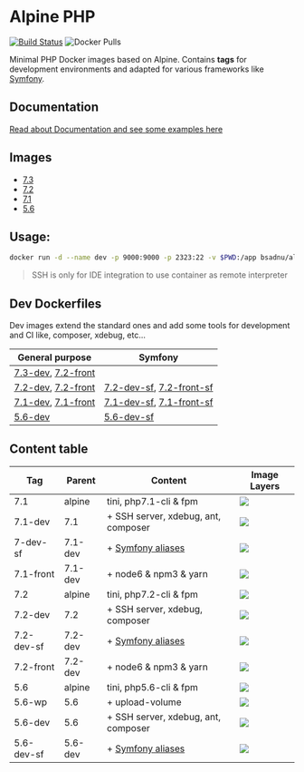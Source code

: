 # Alpine PHP 

[![Build Status](https://travis-ci.org/bsadnu/alpine-php.svg?branch=master)](https://travis-ci.org/bsadnu/alpine-php) ![Docker Pulls](https://img.shields.io/docker/pulls/bsadnu/alpine-php.svg?style=flat-square)

Minimal PHP Docker images based on Alpine. Contains **tags** for development environments and adapted for various frameworks like [Symfony](http://symfony.com/).

## Documentation

[Read about Documentation and see some examples here](https://github.com/bsadnu/alpine-php/tree/master/doc/README.md)

## Images

- [7.3](https://github.com/bsadnu/alpine-php/blob/master/7.3/Dockerfile)
- [7.2](https://github.com/bsadnu/alpine-php/blob/master/7.2/Dockerfile)
- [7.1](https://github.com/bsadnu/alpine-php/blob/master/7.1/Dockerfile)
- [5.6](https://github.com/bsadnu/alpine-php/blob/master/5.6/Dockerfile)

## Usage:

```sh
docker run -d --name dev -p 9000:9000 -p 2323:22 -v $PWD:/app bsadnu/alpine-php:7.3-dev
```

> SSH is only for IDE integration to use container as remote interpreter 

## Dev Dockerfiles

Dev images extend the standard ones and add some tools for development and CI like, composer, xdebug, etc...

| General purpose     | Symfony     |                                                                
|---------------------|-------------|
| [7.3-dev](https://github.com/bsadnu/alpine-php/blob/master/7.3/Dockerfile.dev), [7.2-front](https://github.com/bsadnu/alpine-php/blob/master/7.3/Dockerfile.front) |  | 
| [7.2-dev](https://github.com/bsadnu/alpine-php/blob/master/7.2/Dockerfile.dev), [7.2-front](https://github.com/bsadnu/alpine-php/blob/master/7.2/Dockerfile.front) | [7.2-dev-sf](https://github.com/bsadnu/alpine-php/blob/symfony/7.2/Dockerfile.dev), [7.2-front-sf](https://github.com/bsadnu/alpine-php/blob/symfony/7.2/Dockerfile.front)
| [7.1-dev](https://github.com/bsadnu/alpine-php/blob/master/7.1/Dockerfile.dev), [7.1-front](https://github.com/bsadnu/alpine-php/blob/master/7.1/Dockerfile.front) | [7.1-dev-sf](https://github.com/bsadnu/alpine-php/blob/symfony/7.1/Dockerfile.dev), [7.1-front-sf](https://github.com/bsadnu/alpine-php/blob/symfony/7.1/Dockerfile.front) 
| [5.6-dev](https://github.com/bsadnu/alpine-php/blob/master/5.6/Dockerfile.dev) | [5.6-dev-sf](https://github.com/bsadnu/alpine-php/blob/symfony/5.6/Dockerfile.dev)

## Content table

|    Tag     | Parent     |        Content                                                                    | Image Layers
|------------|------------|-----------------------------------------------------------------------------------|---------
| 7.1        |   alpine   | tini, php7.1-cli & fpm                                                            | [![](https://images.microbadger.com/badges/image/bsadnu/alpine-php:7.1.svg)](https://microbadger.com/images/bsadnu/alpine-php:7.1 "Get your own image badge on microbadger.com")
| 7.1-dev    |    7.1     | + SSH server, xdebug, ant, composer                                               | [![](https://images.microbadger.com/badges/image/bsadnu/alpine-php:7.1-dev.svg)](https://microbadger.com/images/bsadnu/alpine-php:7.1-dev "Get your own image badge on microbadger.com")
| 7-dev-sf   |   7.1-dev  | + [Symfony aliases](https://github.com/bsadnu/alpine-php/blob/symfony/README.md) | [![](https://images.microbadger.com/badges/image/bsadnu/alpine-php:7.1-dev-sf.svg)](https://microbadger.com/images/bsadnu/alpine-php:7.1-dev-sf "Get your own image badge on microbadger.com")
| 7.1-front  |  7.1-dev   | + node6 & npm3 & yarn                                                             | [![](https://images.microbadger.com/badges/image/bsadnu/alpine-php:7.1-front.svg)](https://microbadger.com/images/bsadnu/alpine-php:7.1-front "Get your own image badge on microbadger.com")
| 7.2        |   alpine   | tini, php7.2-cli & fpm                                                            | [![](https://images.microbadger.com/badges/image/bsadnu/alpine-php:7.2.svg)](https://microbadger.com/images/bsadnu/alpine-php:7.2 "Get your own image badge on microbadger.com")
| 7.2-dev    |    7.2     | + SSH server, xdebug, composer                                               | [![](https://images.microbadger.com/badges/image/bsadnu/alpine-php:7.2-dev.svg)](https://microbadger.com/images/bsadnu/alpine-php:7.2-dev "Get your own image badge on microbadger.com")
| 7.2-dev-sf |   7.2-dev  | + [Symfony aliases](https://github.com/bsadnu/alpine-php/blob/symfony/README.md) | [![](https://images.microbadger.com/badges/image/bsadnu/alpine-php:7.2-dev-sf.svg)](https://microbadger.com/images/bsadnu/alpine-php:7.2-dev-sf "Get your own image badge on microbadger.com")
| 7.2-front  |  7.2-dev   | + node6 & npm3 & yarn                                                             | [![](https://images.microbadger.com/badges/image/bsadnu/alpine-php:7.2-front.svg)](https://microbadger.com/images/bsadnu/alpine-php:7.2-front "Get your own image badge on microbadger.com")
| 5.6        |   alpine   | tini, php5.6-cli & fpm                                                            | [![](https://images.microbadger.com/badges/image/bsadnu/alpine-php:5.6.svg)](https://microbadger.com/images/bsadnu/alpine-php:5.6 "Get your own image badge on microbadger.com")
| 5.6-wp     |    5.6     | + upload-volume                                                                   | [![](https://images.microbadger.com/badges/image/bsadnu/alpine-php:5.6-wp.svg)](https://microbadger.com/images/bsadnu/alpine-php:5.6-wp "Get your own image badge on microbadger.com")
| 5.6-dev    |    5.6     | + SSH server, xdebug, ant, composer                                               | [![](https://images.microbadger.com/badges/image/bsadnu/alpine-php:5.6-dev.svg)](https://microbadger.com/images/bsadnu/alpine-php:5.6-dev "Get your own image badge on microbadger.com")
| 5.6-dev-sf |   5.6-dev  | + [Symfony aliases](https://github.com/bsadnu/alpine-php/blob/symfony/README.md) | [![](https://images.microbadger.com/badges/image/bsadnu/alpine-php:5.6-dev-sf.svg)](https://microbadger.com/images/bsadnu/alpine-php:5.6-dev-sf "Get your own image badge on microbadger.com")

